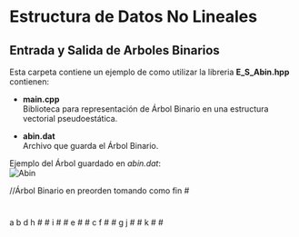 # Estructura de Datos No Lineales
## Entrada y Salida de Arboles Binarios

Esta carpeta contiene un ejemplo de como utilizar la libreria **E_S_Abin.hpp** contienen:

  * **main.cpp**  
      Biblioteca para representación de Árbol Binario en una estructura vectorial pseudoestática.  
        
  * **abin.dat**  
      Archivo que guarda el Árbol Binario.  
      
Ejemplo del Árbol guardado en *abin.dat*:      
![Abin](http://img.fenixzone.net/i/lmTtJ8j.jpeg)

//Árbol Binario en preorden tomando como fin #
#
a b d h # # i # # e # # c f # # g j # # k # #
